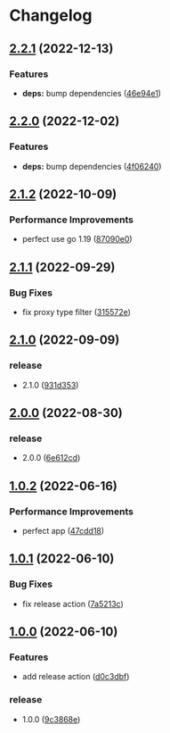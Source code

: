 # Changelog

## [2.2.1](https://github.com/starudream/clash-speedtest/compare/v2.2.0...v2.2.1) (2022-12-13)


### Features

* **deps:** bump dependencies ([46e94e1](https://github.com/starudream/clash-speedtest/commit/46e94e1b8dba25ed6ecdbe72ca243b1b54802d91))

## [2.2.0](https://github.com/starudream/clash-speedtest/compare/v2.1.2...v2.2.0) (2022-12-02)


### Features

* **deps:** bump dependencies ([4f06240](https://github.com/starudream/clash-speedtest/commit/4f06240db7ba8e5b1e0948aac32cb65918bdf596))

## [2.1.2](https://github.com/starudream/clash-speedtest/compare/v2.1.1...v2.1.2) (2022-10-09)


### Performance Improvements

* perfect use go 1.19 ([87090e0](https://github.com/starudream/clash-speedtest/commit/87090e0cabefaa179ce83c7f3c36a6a4c2906fdb))

## [2.1.1](https://github.com/starudream/clash-speedtest/compare/v2.1.0...v2.1.1) (2022-09-29)


### Bug Fixes

* fix proxy type filter ([315572e](https://github.com/starudream/clash-speedtest/commit/315572ecadef4df46ccc32f62344ce471447caec))

## [2.1.0](https://github.com/starudream/clash-speedtest/compare/v2.0.0...v2.1.0) (2022-09-09)


### release

* 2.1.0 ([931d353](https://github.com/starudream/clash-speedtest/commit/931d353770db3c881c5e69b06779bde61827a2dc))

## [2.0.0](https://github.com/starudream/clash-speedtest/compare/v1.0.2...v2.0.0) (2022-08-30)


### release

* 2.0.0 ([6e612cd](https://github.com/starudream/clash-speedtest/commit/6e612cd1a5c01dd4d282f6687e12fc63dfa2660f))

## [1.0.2](https://github.com/starudream/clash-speedtest/compare/v1.0.1...v1.0.2) (2022-06-16)


### Performance Improvements

* perfect app ([47cdd18](https://github.com/starudream/clash-speedtest/commit/47cdd182ceccd406c9154cdca79606b19857ce20))

## [1.0.1](https://github.com/starudream/clash-speedtest/compare/v1.0.0...v1.0.1) (2022-06-10)


### Bug Fixes

* fix release action ([7a5213c](https://github.com/starudream/clash-speedtest/commit/7a5213c4d8c0c84269b716ab5d8410e38aac6d72))

## [1.0.0](https://github.com/starudream/clash-speedtest/compare/v0.0.2...v1.0.0) (2022-06-10)


### Features

* add release action ([d0c3dbf](https://github.com/starudream/clash-speedtest/commit/d0c3dbf47527fac9bb561208444b5898f62119f8))


### release

* 1.0.0 ([9c3868e](https://github.com/starudream/clash-speedtest/commit/9c3868ed4aae1ac9feb886247f049664b6c87f31))
